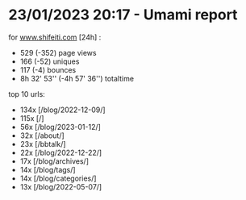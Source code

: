 # 23/01/2023 20:17 - Umami report
for www.shifeiti.com [24h] :

 - 529 (-352) page views
 - 166 (-52) uniques
 - 117 (-4) bounces
 - 8h 32' 53'' (-4h 57' 36'') totaltime


top 10 urls:
 - 134x [/blog/2022-12-09/]
 - 115x [/]
 - 56x [/blog/2023-01-12/]
 - 32x [/about/]
 - 23x [/bbtalk/]
 - 22x [/blog/2022-12-22/]
 - 17x [/blog/archives/]
 - 14x [/blog/tags/]
 - 14x [/blog/categories/]
 - 13x [/blog/2022-05-07/]


